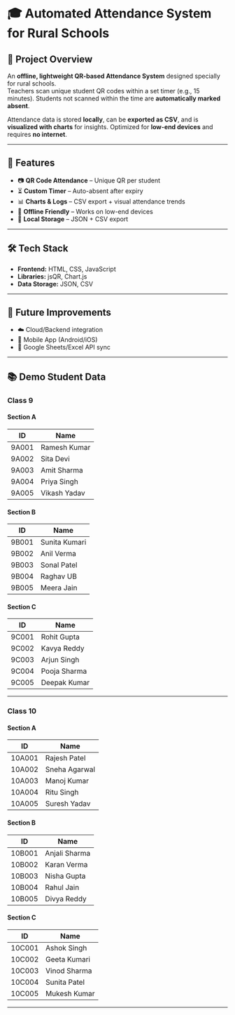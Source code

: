 # 🎓 Automated Attendance System for Rural Schools

## 📌 Project Overview  
An **offline, lightweight QR-based Attendance System** designed specially for rural schools.  
Teachers scan unique student QR codes within a set timer (e.g., 15 minutes). Students not scanned within the time are **automatically marked absent**.  

Attendance data is stored **locally**, can be **exported as CSV**, and is **visualized with charts** for insights. Optimized for **low-end devices** and requires **no internet**.  

---

## 🚀 Features  
- 📷 **QR Code Attendance** – Unique QR per student  
- ⏳ **Custom Timer** – Auto-absent after expiry  
- 📊 **Charts & Logs** – CSV export + visual attendance trends  
- 📱 **Offline Friendly** – Works on low-end devices  
- 💾 **Local Storage** – JSON + CSV export  

---

## 🛠️ Tech Stack  
- **Frontend:** HTML, CSS, JavaScript  
- **Libraries:** jsQR, Chart.js  
- **Data Storage:** JSON, CSV  

---

## 📝 Future Improvements  
- ☁️ Cloud/Backend integration  
- 📲 Mobile App (Android/iOS)  
- 🔗 Google Sheets/Excel API sync  

---

## 📚 Demo Student Data  

### Class 9  

#### Section A  
| ID     | Name         |  
|--------|--------------|  
| 9A001  | Ramesh Kumar |  
| 9A002  | Sita Devi    |  
| 9A003  | Amit Sharma  |  
| 9A004  | Priya Singh  |  
| 9A005  | Vikash Yadav |  

#### Section B  
| ID     | Name          |  
|--------|---------------|  
| 9B001  | Sunita Kumari |  
| 9B002  | Anil Verma    |  
| 9B003  | Sonal Patel   |  
| 9B004  | Raghav UB     |  
| 9B005  | Meera Jain    |  

#### Section C  
| ID     | Name         |  
|--------|--------------|  
| 9C001  | Rohit Gupta  |  
| 9C002  | Kavya Reddy  |  
| 9C003  | Arjun Singh  |  
| 9C004  | Pooja Sharma |  
| 9C005  | Deepak Kumar |  

---

### Class 10  

#### Section A  
| ID     | Name          |  
|--------|---------------|  
| 10A001 | Rajesh Patel  |  
| 10A002 | Sneha Agarwal |  
| 10A003 | Manoj Kumar   |  
| 10A004 | Ritu Singh    |  
| 10A005 | Suresh Yadav  |  

#### Section B  
| ID     | Name          |  
|--------|---------------|  
| 10B001 | Anjali Sharma |  
| 10B002 | Karan Verma   |  
| 10B003 | Nisha Gupta   |  
| 10B004 | Rahul Jain    |  
| 10B005 | Divya Reddy   |  

#### Section C  
| ID     | Name          |  
|--------|---------------|  
| 10C001 | Ashok Singh   |  
| 10C002 | Geeta Kumari  |  
| 10C003 | Vinod Sharma  |  
| 10C004 | Sunita Patel  |  
| 10C005 | Mukesh Kumar  |  

---
